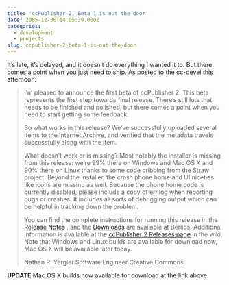 ```yaml
---
title: 'ccPublisher 2, Beta 1 is out the door'
date: 2005-12-30T14:05:39.000Z
categories:
  - development
  - projects
slug: ccpublisher-2-beta-1-is-out-the-door
---
```

It’s late, it’s delayed, and it doesn’t do everything I wanted it to. But there comes a point when you just need to ship. As posted to the [cc-devel][1]  this afternoon:

> I’m pleased to announce the first beta of ccPublisher 2. This beta represents the first step towards final release. There’s still lots that needs to be finished and polished, but there comes a point when you need to start getting some feedback.
>
> So what works in this release? We’ve successfully uploaded several items to the Internet Archive, and verified that the metadata travels successfully along with the item.
>
> What doesn’t work or is missing? Most notably the installer is missing from this release: we’re 99% there on Windows and Mac <span class="caps">OS</span> X and 90% there on Linux thanks to some code cribbing from the Straw project. Beyond the installer, the crash phone home and <span class="caps">UI</span> niceties like icons are missing as well. Because the phone home code is currently disabled, please include a copy of err.log when reporting bugs or crashes. It includes all sorts of debugging output which can be helpful in tracking down the problem.
>
> You can find the complete instructions for running this release in the [Release Notes][2] , and the [Downloads][3]  are available at Berlios. Additional information is available at the [ccPublisher 2 Releases page][4]  in the wiki. Note that Windows and Linux builds are available for download now, Mac <span class="caps">OS</span> X will be available later today.
>
> Nathan R. Yergler Software Engineer Creative Commons

**<span class="caps">UPDATE</span>** Mac <span class="caps">OS</span> X builds now available for download at the link above.



 [1]: http://lists.sourceforge.net/lists/listinfo/cctools-developer
 [2]: http://developer.berlios.de/project/shownotes.php?release_id=8504
 [3]: http://developer.berlios.de/project/showfiles.php?group_id=5272
 [4]: http://wiki.creativecommons.org/wiki/CcPublisher_2_Releases

